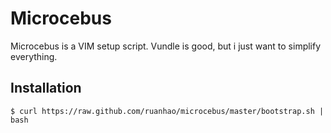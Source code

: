 # Microcebus

Microcebus is a VIM setup script. 
Vundle is good, but i just want to simplify everything.

## Installation

    $ curl https://raw.github.com/ruanhao/microcebus/master/bootstrap.sh | bash
    
